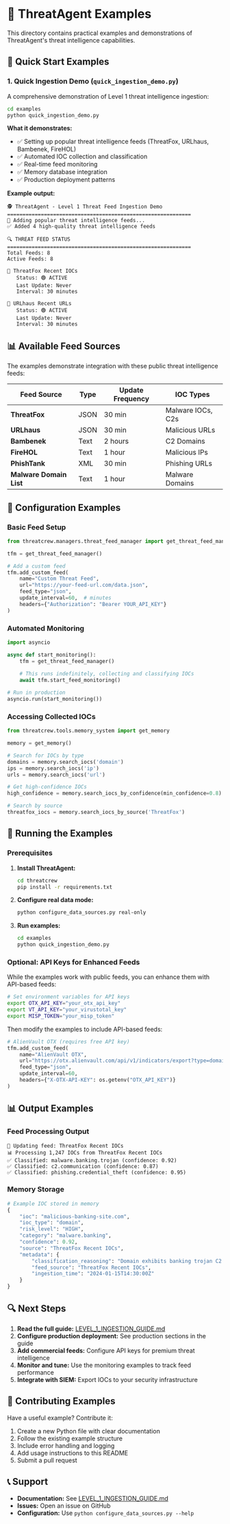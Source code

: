 # 📖 ThreatAgent Examples

This directory contains practical examples and demonstrations of ThreatAgent's threat intelligence capabilities.

## 🚀 Quick Start Examples

### 1. Quick Ingestion Demo (`quick_ingestion_demo.py`)

A comprehensive demonstration of Level 1 threat intelligence ingestion:

```bash
cd examples
python quick_ingestion_demo.py
```

**What it demonstrates:**
- ✅ Setting up popular threat intelligence feeds (ThreatFox, URLhaus, Bambenek, FireHOL)
- ✅ Automated IOC collection and classification  
- ✅ Real-time feed monitoring
- ✅ Memory database integration
- ✅ Production deployment patterns

**Example output:**
```
🕵️ ThreatAgent - Level 1 Threat Feed Ingestion Demo
============================================================
🔧 Adding popular threat intelligence feeds...
✅ Added 4 high-quality threat intelligence feeds

🔍 THREAT FEED STATUS
============================================================
Total Feeds: 8
Active Feeds: 8

📡 ThreatFox Recent IOCs
   Status: 🟢 ACTIVE
   Last Update: Never
   Interval: 30 minutes

📡 URLhaus Recent URLs  
   Status: 🟢 ACTIVE
   Last Update: Never
   Interval: 30 minutes
```

## 📊 Available Feed Sources

The examples demonstrate integration with these public threat intelligence feeds:

| Feed Source | Type | Update Frequency | IOC Types |
|-------------|------|-----------------|-----------|
| **ThreatFox** | JSON | 30 min | Malware IOCs, C2s |
| **URLhaus** | JSON | 30 min | Malicious URLs |
| **Bambenek** | Text | 2 hours | C2 Domains |
| **FireHOL** | Text | 1 hour | Malicious IPs |
| **PhishTank** | XML | 30 min | Phishing URLs |
| **Malware Domain List** | Text | 1 hour | Malware Domains |

## 🔧 Configuration Examples

### Basic Feed Setup

```python
from threatcrew.managers.threat_feed_manager import get_threat_feed_manager

tfm = get_threat_feed_manager()

# Add a custom feed
tfm.add_custom_feed(
    name="Custom Threat Feed",
    url="https://your-feed-url.com/data.json",
    feed_type="json", 
    update_interval=60,  # minutes
    headers={"Authorization": "Bearer YOUR_API_KEY"}
)
```

### Automated Monitoring

```python
import asyncio

async def start_monitoring():
    tfm = get_threat_feed_manager()
    
    # This runs indefinitely, collecting and classifying IOCs
    await tfm.start_feed_monitoring()

# Run in production
asyncio.run(start_monitoring())
```

### Accessing Collected IOCs

```python
from threatcrew.tools.memory_system import get_memory

memory = get_memory()

# Search for IOCs by type
domains = memory.search_iocs('domain')
ips = memory.search_iocs('ip')
urls = memory.search_iocs('url')

# Get high-confidence IOCs
high_confidence = memory.search_iocs_by_confidence(min_confidence=0.8)

# Search by source
threatfox_iocs = memory.search_iocs_by_source('ThreatFox')
```

## 🚀 Running the Examples

### Prerequisites

1. **Install ThreatAgent:**
   ```bash
   cd threatcrew
   pip install -r requirements.txt
   ```

2. **Configure real data mode:**
   ```bash
   python configure_data_sources.py real-only
   ```

3. **Run examples:**
   ```bash
   cd examples
   python quick_ingestion_demo.py
   ```

### Optional: API Keys for Enhanced Feeds

While the examples work with public feeds, you can enhance them with API-based feeds:

```bash
# Set environment variables for API keys
export OTX_API_KEY="your_otx_api_key"
export VT_API_KEY="your_virustotal_key"  
export MISP_TOKEN="your_misp_token"
```

Then modify the examples to include API-based feeds:

```python
# AlienVault OTX (requires free API key)
tfm.add_custom_feed(
    name="AlienVault OTX",
    url="https://otx.alienvault.com/api/v1/indicators/export?type=domain",
    feed_type="json",
    update_interval=60,
    headers={"X-OTX-API-KEY": os.getenv("OTX_API_KEY")}
)
```

## 📊 Output Examples

### Feed Processing Output

```
📡 Updating feed: ThreatFox Recent IOCs
📊 Processing 1,247 IOCs from ThreatFox Recent IOCs
✅ Classified: malware.banking.trojan (confidence: 0.92)
✅ Classified: c2.communication (confidence: 0.87)
✅ Classified: phishing.credential_theft (confidence: 0.95)
```

### Memory Storage

```python
# Example IOC stored in memory
{
    "ioc": "malicious-banking-site.com",
    "ioc_type": "domain",
    "risk_level": "HIGH",
    "category": "malware.banking",
    "confidence": 0.92,
    "source": "ThreatFox Recent IOCs",
    "metadata": {
        "classification_reasoning": "Domain exhibits banking trojan C2 patterns",
        "feed_source": "ThreatFox Recent IOCs", 
        "ingestion_time": "2024-01-15T14:30:00Z"
    }
}
```

## 🔍 Next Steps

1. **Read the full guide:** [LEVEL_1_INGESTION_GUIDE.md](../LEVEL_1_INGESTION_GUIDE.md)
2. **Configure production deployment:** See production sections in the guide
3. **Add commercial feeds:** Configure API keys for premium threat intelligence
4. **Monitor and tune:** Use the monitoring examples to track feed performance
5. **Integrate with SIEM:** Export IOCs to your security infrastructure

## 🤝 Contributing Examples

Have a useful example? Contribute it:

1. Create a new Python file with clear documentation
2. Follow the existing example structure
3. Include error handling and logging
4. Add usage instructions to this README
5. Submit a pull request

## 📞 Support

- **Documentation:** See [LEVEL_1_INGESTION_GUIDE.md](../LEVEL_1_INGESTION_GUIDE.md)
- **Issues:** Open an issue on GitHub
- **Configuration:** Use `python configure_data_sources.py --help`
